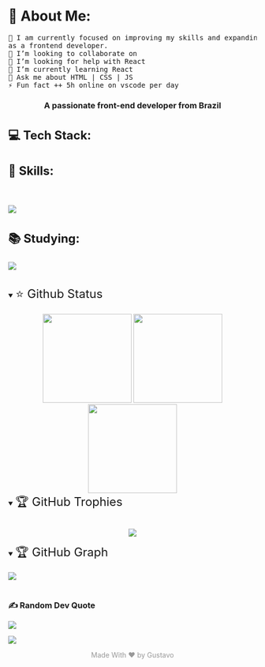 <!-- Display name-->
<h1>
<!-- <img  height="35px" width="35px" src="./public/images/wave-hello.gif">  -->💫 About Me:
</h1>

<pre>
🔭 I am currently focused on improving my skills and expanding my knowledge
as a frontend developer.
👯 I’m looking to collaborate on
🤝 I’m looking for help with React
🌱 I’m currently learning React
💬 Ask me about HTML | CSS | JS
⚡ Fun fact ++ 5h online on vscode per day
</pre>
<h3 align="center">A passionate front-end developer from Brazil</h3>

<!-- Languages ​​used -->

<h1 style="font-size:24px;">💻 Tech Stack:</h1>

<h3 style="font-size:24px;">🧙 Skills:</h3>
<br>

<p>
  <a href="https://skillicons.dev">
    <img src="https://skillicons.dev/icons?i=html,css,bootstrap,tailwind,js,react,php,mysql" />
  </a>
</p>

<h3 style="font-size:24px;">📚 Studying: </h3>
<p>

<a href="https://skillicons.dev">
  <img src="https://skillicons.dev/icons?i=react,py,nodejs,express,scss" />
</a>

</p>
<br>
<!-- Github status -->
<details align="center" open>
<summary align="left" ><span style="font-size:24px;">⭐ Github Status</span></summary>
<br>

<img height="180px" src="https://github-readme-stats.vercel.app/api?username=byguhdev&theme=tokyonight&hide_border=true&include_all_commits=true&count_private=true">
<img height="180px" src="https://github-readme-stats.vercel.app/api/top-langs/?username=byguhdev&theme=tokyonight&hide_border=true&include_all_commits=true&count_private=true&layout=compact">
<img height="180px" src="https://github-readme-streak-stats.herokuapp.com/?user=byguhdev&theme=tokyonight&hide_border=true">
</details>

<!-- Github Trophies -->
<details align="center" open>
<summary align="left" ><span style="font-size:24px;">🏆 GitHub Trophies</span></summary>
<br>

![](https://github-profile-trophy.vercel.app/?username=byguhdev&theme=dracula&no-frame=true&no-bg=false&margin-w=4)

</details>

<!--Contribution Graph-->
<details open>
<summary align="left" ><span style="font-size:24px;">🏆 GitHub Graph</span></summary>
<br>

<a href="https://github.com/byguhdev/github-readme-activity-graph">
<img src="https://github-readme-activity-graph.vercel.app/graph?username=byguhdev&theme=react-dark">
</a>

</details>

<br>

### ✍️ Random Dev Quote

![](https://quotes-github-readme.vercel.app/api?type=horizontal&theme=tokyonight)

<!-- Conts visits profile-->
<p>
  <a href="https://count.getloli.com/"><img src="https://count.getloli.com/get/@:byguhdev?theme=gelbooru"></a>
</p>

<p align="center" style="color:#999999;">Made With ❤️ by Gustavo</p>

<!-- this IS a big commit update -->
